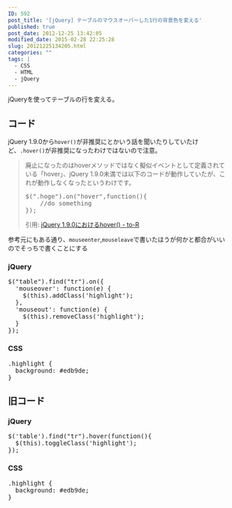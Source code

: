 ```yaml
---
ID: 592
post_title: '[jQuery] テーブルのマウスオーバーした1行の背景色を変える'
published: true
post_date: 2012-12-25 13:42:05
modified_date: 2015-02-28 22:25:28
slug: 20121225134205.html
categories: ""
tags: |
  - CSS
  - HTML
  - jQuery
---
```

jQueryを使ってテーブルの行を変える。
<!--more-->
<h2>コード</h2>
jQuery 1.9.0から<code>hover()</code>が非推奨にとかいう話を聞いたりしていたけど、<code>.hover()</code>が非推奨になったわけではないので注意。

<blockquote>廃止になったのはhoverメソッドではなく擬似イベントとして定義されている「hover」、jQuery 1.9.0未満では以下のコードが動作していたが、これが動作しなくなったというわけです。
<pre>$(".hoge").on("hover",function(){
	//do something
});</pre>
<footer>引用: <a href="http://blog.webcreativepark.net/2013/01/22-104701.html" target="_blank">jQuery 1.9.0におけるhover() - to-R</a></footer></blockquote>

参考元にもある通り、<code>mouseenter</code>,<code>mouseleave</code>で書いたほうが何かと都合がいいのでそっちで書くことにする

<h3>jQuery</h3>
<pre class="prettyprint linenums">
$("table").find("tr").on({
  'mouseover': function(e) {
    $(this).addClass('highlight');
  },
  'mouseout': function(e) {
    $(this).removeClass('highlight');
  }
});
</pre>

<h3>CSS</h3>
<pre class="prettyprint linenums">
.highlight {
  background: #edb9de;
}
</pre>

<h2>旧コード</h2>
<h3>jQuery</h3>
<pre class="prettyprint linenums">$('table').find("tr").hover(function(){
  $(this).toggleClass('highlight');
});</pre>

<h3>CSS</h3>
<pre class="prettyprint linenums">.highlight {
  background: #edb9de;
}</pre>